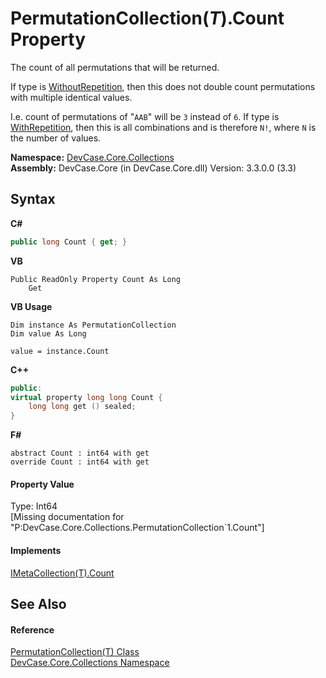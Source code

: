 # PermutationCollection(*T*).Count Property 
 

The count of all permutations that will be returned. 

 If type is <a href="T_DevCase_Core_Collections_MetaCollectionType">WithoutRepetition</a>, then this does not double count permutations with multiple identical values. 

 I.e. count of permutations of "`AAB`" will be `3` instead of `6`. If type is <a href="T_DevCase_Core_Collections_MetaCollectionType">WithRepetition</a>, then this is all combinations and is therefore `N!`, where `N` is the number of values.

**Namespace:**&nbsp;<a href="N_DevCase_Core_Collections">DevCase.Core.Collections</a><br />**Assembly:**&nbsp;DevCase.Core (in DevCase.Core.dll) Version: 3.3.0.0 (3.3)

## Syntax

**C#**<br />
``` C#
public long Count { get; }
```

**VB**<br />
``` VB
Public ReadOnly Property Count As Long
	Get
```

**VB Usage**<br />
``` VB Usage
Dim instance As PermutationCollection
Dim value As Long

value = instance.Count

```

**C++**<br />
``` C++
public:
virtual property long long Count {
	long long get () sealed;
}
```

**F#**<br />
``` F#
abstract Count : int64 with get
override Count : int64 with get
```


#### Property Value
Type: Int64<br />\[Missing <value> documentation for "P:DevCase.Core.Collections.PermutationCollection`1.Count"\]

#### Implements
<a href="P_DevCase_Core_Collections_IMetaCollection_1_Count">IMetaCollection(T).Count</a><br />

## See Also


#### Reference
<a href="T_DevCase_Core_Collections_PermutationCollection_1">PermutationCollection(T) Class</a><br /><a href="N_DevCase_Core_Collections">DevCase.Core.Collections Namespace</a><br />